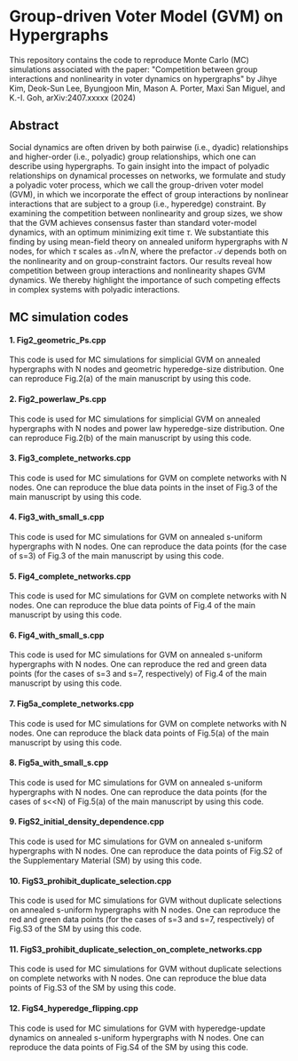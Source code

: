 # Group-driven Voter Model (GVM) on Hypergraphs 

This repository contains the code to reproduce Monte Carlo (MC) simulations associated with the paper:
"Competition between group interactions and nonlinearity in voter dynamics on hypergraphs" by Jihye Kim, Deok-Sun Lee, Byungjoon Min, Mason A. Porter, Maxi San Miguel, and K.-I. Goh, arXiv:2407.xxxxx (2024)

## Abstract

Social dynamics are often driven by both pairwise (i.e., dyadic) relationships and higher-order (i.e., polyadic) group relationships, which one can describe using hypergraphs. To gain insight into the impact of polyadic relationships on dynamical processes on networks, we formulate and study a polyadic voter process, which we call the group-driven voter model (GVM), in which we incorporate the effect of group interactions by nonlinear interactions that are subject to a group (i.e., hyperedge) constraint. By examining the competition between nonlinearity and group sizes, we show that the GVM achieves consensus faster than standard voter-model dynamics, with an optimum minimizing exit time $\tau$. We substantiate this finding by using mean-field theory on annealed uniform hypergraphs with $N$ nodes, for which $\tau$ scales as $\mathcal{A} \ln N$, where the prefactor $\mathcal{A}$ depends both on the nonlinearity and on group-constraint factors. Our results reveal how competition between group interactions and nonlinearity shapes GVM dynamics. We thereby highlight the importance of such competing effects in complex systems with polyadic interactions.

## MC simulation codes

#### 1. Fig2_geometric_Ps.cpp
This code is used for MC simulations for simplicial GVM on annealed hypergraphs with N nodes and geometric hyperedge-size distribution. 
One can reproduce Fig.2(a) of the main manuscript by using this code.

#### 2. Fig2_powerlaw_Ps.cpp
This code is used for MC simulations for simplicial GVM on annealed hypergraphs with N nodes and power law hyperedge-size distribution.
One can reproduce Fig.2(b) of the main manuscript by using this code.

#### 3. Fig3_complete_networks.cpp 
This code is used for MC simulations for GVM on complete networks with N nodes.
One can reproduce the blue data points in the inset of Fig.3 of the main manuscript by using this code.

#### 4. Fig3_with_small_s.cpp
This code is used for MC simulations for GVM on annealed s-uniform hypergraphs with N nodes.
One can reproduce the data points (for the case of s=3) of Fig.3 of the main manuscript by using this code.

#### 5. Fig4_complete_networks.cpp 
This code is used for MC simulations for GVM on complete networks with N nodes.
One can reproduce the blue data points of Fig.4 of the main manuscript by using this code.

#### 6. Fig4_with_small_s.cpp
This code is used for MC simulations for GVM on annealed s-uniform hypergraphs with N nodes.
One can reproduce the red and green data points (for the cases of s=3 and s=7, respectively) of Fig.4 of the main manuscript by using this code.

#### 7. Fig5a_complete_networks.cpp 
This code is used for MC simulations for GVM on complete networks with N nodes.
One can reproduce the black data points of Fig.5(a) of the main manuscript by using this code.

#### 8. Fig5a_with_small_s.cpp
This code is used for MC simulations for GVM on annealed s-uniform hypergraphs with N nodes.
One can reproduce the data points (for the cases of s<<N) of Fig.5(a) of the main manuscript by using this code.

#### 9. FigS2_initial_density_dependence.cpp
This code is used for MC simulations for GVM on annealed s-uniform hypergraphs with N nodes.
One can reproduce the data points of Fig.S2 of the Supplementary Material (SM) by using this code.

#### 10. FigS3_prohibit_duplicate_selection.cpp
This code is used for MC simulations for GVM without duplicate selections on annealed s-uniform hypergraphs with N nodes.
One can reproduce the red and green data points (for the cases of s=3 and s=7, respectively) of Fig.S3 of the SM by using this code.

#### 11. FigS3_prohibit_duplicate_selection_on_complete_networks.cpp
This code is used for MC simulations for GVM without duplicate selections on complete networks with N nodes.
One can reproduce the blue data points of Fig.S3 of the SM by using this code.

#### 12. FigS4_hyperedge_flipping.cpp
This code is used for MC simulations for GVM with hyperedge-update dynamics on annealed s-uniform hypergraphs with N nodes.
One can reproduce the data points of Fig.S4 of the SM by using this code.


